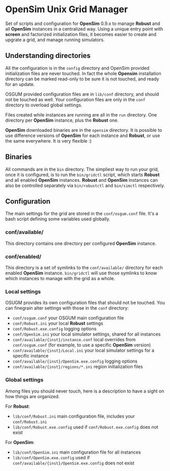 # OpenSim Unix Grid Manager

Set of scripts and configuration for **OpenSim** 0.9.x to manage **Robust** and all **OpenSim** instances in a centralized way. Using a unique entry point with **screen** and factorized initialization files, it becomes easier to create and upgrate a grid, and manage running simulators.

## Understanding directories

All the configuration is in the `config` directory and OpenSim provided initialization files are never touched. In fact the whole **Opensim** installation directory can be marked read-only to be sure it is not touched, and ready for an update.

OSGUM provided configuration files are in `lib/conf` directory, and should not be touched as well. Your configuration files are only in the `conf` directory to overload global settings.

Files created while instances are running are all in the `run` directory. One directory per **OpenSim** instance, plus the **Robust** one.

**OpenSim** downloaded binaries are in the `opensim` directory. It is possible to use difference versions of **OpenSim** for each instance and **Robust**, or use the same everywhere. It is very flexible :)

## Binaries

All commands are in the `bin` directory. The simpliest way to run your grid, once it is configured, is to run the `bin/gridctl` script, which starts **Robust** and all enabled **OpenSim** instances. **Robust** and **OpenSim** instances can also be controlled separately via `bin/robustctl` and `bin/simctl` respectively.

## Configuration

The main settings for the grid are stored in the `conf/osgum.conf` file. It's a bash script defining some variables used globally.

### conf/available/

This directory contains one directory per configured **OpenSim** instance.

### conf/enabled/

This directory is a set of symlinks to the `conf/available/` directory for each enabled **OpenSim** instance. `bin/gridctl` will use those symlinks to know which instances to manage with the grid as a whole.

### Local settings

OSUGM provides its own configuration files that should not be touched.
You can finegrain alter settings with those in the `conf` directory:

* `conf/osgum.conf` your OSGUM main configuration file
* `conf/Robust.ini` your local **Robust** settings
* `conf/Robust.exe.config` logging options
* `conf/OpenSim.ini` your local simulator settings, shared for all instances
* `conf/available/{inst}/instance.conf` local overrides from `conf/osgum.conf` (for example, to use a specific **OpenSim** version)
* `conf/available/{inst}/Local.ini` your local simulator settings for a specific instance
* `conf/available/{inst}/OpenSim.exe.config` logging options
* `conf/available/{inst}/regions/*.ini` region initialization files

### Global settings

Among files you should never touch, here is a description to have a sight on how things are organized.

For **Robust**:
* `lib/conf/Robust.ini` main configuration file, includes your `conf/Robust.ini`
* `lib/conf/Robust.exe.config` used if `conf/Robust.exe.config` does not exist

For **OpenSim**:
* `lib/conf/OpenSim.ini` main configuration file for all instances
* `lib/conf/OpenSim.exe.config` used if `conf/available/{inst}/OpenSim.exe.config` does not exist

